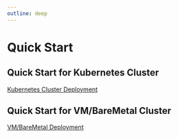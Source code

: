 ```yaml
---
outline: deep
---
```


# Quick Start

## Quick Start for Kubernetes Cluster

[Kubernetes Cluster Deployment](/docs/en/guide/deployment-k8s.md)

## Quick Start for VM/BareMetal Cluster

[VM/BareMetal Deployment](/docs/en/guide/deployment-vm.md)
